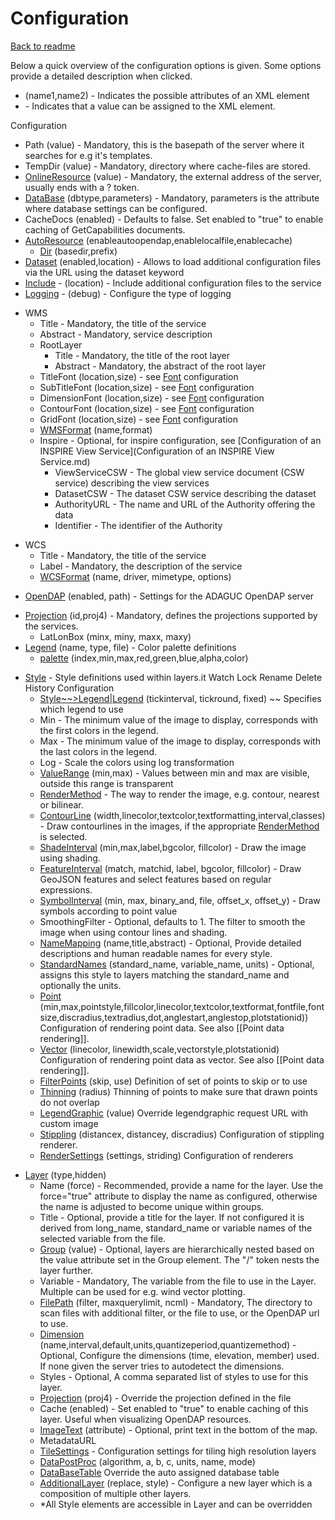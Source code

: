 Configuration
=============

[Back to readme](../../Readme.md)

Below a quick overview of the configuration options is given. Some
options provide a detailed description when clicked.

-   (name1,name2) - Indicates the possible attributes of an XML element
-   <value> - Indicates that a value can be assigned to the XML
    element.

Configuration

-   Path (value) - Mandatory, this is the basepath of the server where
    it searches for e.g it's templates.
-   TempDir (value) - Mandatory, directory where cache-files are stored.
-   [OnlineResource](OnlineResource.md) (value) - Mandatory, the external address of
    the server, usually ends with a ? token.
-   [DataBase](DataBase.md) (dbtype,parameters) - Mandatory, parameters is the
    attribute where database settings can be configured.
-   CacheDocs (enabled) - Defaults to false. Set enabled to "true" to
    enable caching of GetCapabilities documents.
-   [AutoResource](AutoResource.md) (enableautoopendap,enablelocalfile,enablecache)
    -   [Dir](Dir.md) (basedir,prefix)
-   [Dataset](Dataset.md) (enabled,location) - Allows to load additional
    configuration files via the URL using the dataset keyword
-   [Include](Include.md) - (location) - Include additional configuration
    files to the service
-   [Logging](Logging.md) - (debug) - Configure the type of logging

<!-- -->

-   WMS
    -   Title - Mandatory, the title of the service
    -   Abstract - Mandatory, service description
    -   RootLayer
        -   Title - Mandatory, the title of the root layer
        -   Abstract - Mandatory, the abstract of the root layer
    -   TitleFont (location,size) - see [Font](Font.md) configuration
    -   SubTitleFont (location,size) - see [Font](Font.md) configuration
    -   DimensionFont (location,size) - see [Font](Font.md) configuration
    -   ContourFont (location,size) - see [Font](Font.md) configuration
    -   GridFont (location,size) - see [Font](Font.md) configuration
    -   [WMSFormat](WMSFormat.md) (name,format)
    -   Inspire - Optional, for inspire configuration, see
        [Configuration of an INSPIRE View Service](Configuration of an INSPIRE View Service.md)
        -   ViewServiceCSW - The global view service document (CSW
            service) describing the view services
        -   DatasetCSW - The dataset CSW service describing the dataset
        -   AuthorityURL - The name and URL of the Authority offering
            the data
        -   Identifier - The identifier of the Authority

<!-- -->

-   WCS
    -   Title - Mandatory, the title of the service
    -   Label - Mandatory, the description of the service
    -   [WCSFormat](WCSFormat.md) (name, driver, mimetype, options)

<!-- -->

-   [OpenDAP](OpenDAP.md) (enabled, path) - Settings for the ADAGUC OpenDAP
    server

<!-- -->

-   [Projection](Projection.md) (id,proj4) - Mandatory, defines the projections
    supported by the services.
    -   LatLonBox (minx, miny, maxx, maxy)
-   [Legend](Legend.md) (name, type, file) - Color palette definitions
    -   [palette](palette.md) (index,min,max,red,green,blue,alpha,color)

<!-- -->

-   [Style](Style.md) - Style definitions used within layers.it Watch Lock
    Rename Delete History
    Configuration
    -   [Style~~>Legend|Legend](Style~~>Legend|Legend.md) (tickinterval, tickround,
        fixed) <value>~~ Specifies which legend to use
    -   Min <value> - The minimum value of the image to display,
        corresponds with the first colors in the legend.
    -   Max <value> - The minimum value of the image to display,
        corresponds with the last colors in the legend.
    -   Log <value> - Scale the colors using log transformation
    -   [ValueRange](ValueRange.md) (min,max) - Values between min and max are
        visible, outside this range is transparent
    -   [RenderMethod](RenderMethod.md) <value> - The way to render the
        image, e.g. contour, nearest or bilinear.
    -   [ContourLine](ContourLine.md)
        (width,linecolor,textcolor,textformatting,interval,classes) -
        Draw contourlines in the images, if the appropriate
        [RenderMethod](RenderMethod.md) is selected.
    -   [ShadeInterval](ShadeInterval.md) (min,max,label,bgcolor, fillcolor) - Draw
        the image using shading.
    -   [FeatureInterval](FeatureInterval.md) (match, matchid, label, bgcolor,
        fillcolor) - Draw GeoJSON features and select features based on
        regular expressions.
    -   [SymbolInterval](SymbolInterval.md) (min, max, binary_and, file, offset_x,
        offset_y) - Draw symbols according to point value
    -   SmoothingFilter <value> - Optional, defaults to 1. The
        filter to smooth the image when using contour lines and shading.
    -   [NameMapping](NameMapping.md) (name,title,abstract) - Optional, Provide
        detailed descriptions and human readable names for every style.
    -   [StandardNames](StandardNames.md) (standard_name, variable_name, units) -
        Optional, assigns this style to layers matching the
        standard_name and optionally the units.
    -   [Point](Point.md)
        (min,max,pointstyle,fillcolor,linecolor,textcolor,textformat,fontfile,fontsize,discradius,textradius,dot,anglestart,anglestop,plotstationid))
        Configuration of rendering point data. See also \[\[Point data
        rendering\]\].
    -   [Vector](Vector.md) (linecolor,
        linewidth,scale,vectorstyle,plotstationid) Configuration of
        rendering point data as vector. See also \[\[Point data
        rendering\]\].
    -   [FilterPoints](FilterPoints.md) (skip, use) Definition of set of points to
        skip or to use
    -   [Thinning](Thinning.md) (radius) Thinning of points to make sure that
        drawn points do not overlap
    -   [LegendGraphic](LegendGraphic.md) (value) Override legendgraphic request URL
        with custom image
    -   [Stippling](Stippling.md) (distancex, distancey, discradius)
        Configuration of stippling renderer.
    -   [RenderSettings](RenderSettings.md) (settings, striding) Configuration of
        renderers

<!-- -->

-   [Layer](Layer.md) (type,hidden)
    -   Name (force) <value> - Recommended, provide a name for the
        layer. Use the force="true" attribute to display the name as
        configured, otherwise the name is adjusted to become unique
        within groups.
    -   Title <value> - Optional, provide a title for the layer.
        If not configured it is derived from long_name, standard_name
        or variable names of the selected variable from the file.
    -   [Group](Group.md) (value) - Optional, layers are hierarchically
        nested based on the value attribute set in the Group element.
        The "/" token nests the layer further.
    -   Variable <value> - Mandatory, The variable from the file
        to use in the Layer. Multiple can be used for e.g. wind vector
        plotting.
    -   [FilePath](FilePath.md) (filter, maxquerylimit, ncml) <value> -
        Mandatory, The directory to scan files with additional filter,
        or the file to use, or the OpenDAP url to use.
    -   [Dimension](Dimension.md)
        (name,interval,default,units,quantizeperiod,quantizemethod)
        <value> - Optional, Configure the dimensions (time,
        elevation, member) used. If none given the server tries to
        autodetect the dimensions.
    -   Styles <value> - Optional, A comma separated list of
        styles to use for this layer.
    -   [Projection](Projection.md) (proj4) - Override the projection defined in
        the file
    -   Cache (enabled) - <deprecated> Set enabled to "true" to
        enable caching of this layer. Useful when visualizing OpenDAP
        resources.
    -   [ImageText](ImageText.md) (attribute) <value> - Optional, print
        text in the bottom of the map.
    -   MetadataURL
    -   [TileSettings](TileSettings.md) - Configuration settings for tiling high
        resolution layers
    -   [DataPostProc](DataPostProc.md) (algorithm, a, b, c, units, name, mode)
    -   [DataBaseTable](DataBaseTable.md) <value> Override the auto assigned
        database table
    -   [AdditionalLayer](AdditionalLayer.md) (replace, style) <value> -
        Configure a new layer which is a composition of multiple other
        layers.
    -   \*All Style elements are accessible in Layer and can be
        overridden

